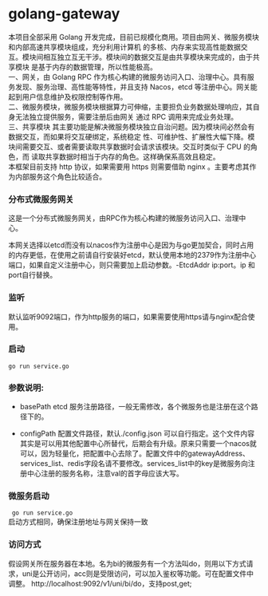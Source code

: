 # golang-gateway

本项目全部采用 Golang 开发完成，目前已规模化商用。项目由网关、微服务模块和内部高速共享模块组成，充分利用计算机 的多核、内存来实现高性能数据交互。模块间相互独立互无干涉。模块间的数据交互是由共享模块来完成的，由于共享模块 是基于内存的数据管理，所以性能极高。  
一、网关，由 Golang RPC 作为核心构建的微服务访问入口、治理中心。具有服务发现、服务治理、高性能等特性，并且支持 Nacos，etcd 等注册中心。网关能起到用户信息维护及权限控制等作用。   
二、微服务模块，微服务模块根据算力可伸缩，主要担负业务数据处理响应，其自身无法独立提供服务，需要注册后由网关 通过 RPC 调用来完成业务处理。  
三、共享模块 其主要功能是解决微服务模块独立自治问题。因为模块间必然会有数据交互，而如果将交互硬绑定，系统稳定 性、可维护性、扩展性大幅下降。模块间需要交互、或者需要读取共享数据时会请求该模块。交互时类似于 CPU 的角色，而 读取共享数据时相当于内存的角色。这样确保系高效且稳定。  
本框架目前支持 http 协议，如果需要用 https 则需要借助 nginx 。主要考虑其作为内部服务这个角色比较适合。

### 分布式微服务网关
这是一个分布式微服务网关，由RPC作为核心构建的微服务访问入口、治理中心。

本网关选择以etcd而没有以nacos作为注册中心是因为与go更加契合，同时占用的内存更低，在使用之前请自行安装好etcd，默认使用本地的2379作为注册中心端口，如果自定义注册中心，则只需要加上启动参数。-EtcdAddr ip:port。ip 和port自行替换。

### 监听  
默认监听9092端口，作为http服务的端口，如果需要使用https请与nginx配合使用。

### 启动  
```go run service.go ```  
### 参数说明:  
- basePath  etcd 服务注册路径，一般无需修改，各个微服务也是注册在这个路径下的。

- configPath  配置文件路径，默认./config.json 可以自行指定。这个文件内容其实是可以用其他配置中心所替代，后期会有升级。原来只需要一个nacos就可以，因为轻量化，把配置中心去除了。配置文件中的gatewayAddress、services_list、redis字段名请不要修改。services_list中的key是微服务向注册中心注册的服务名称，注意val的首字母应该大写。


### 微服务启动  
``` go run service.go```  
启动方式相同，确保注册地址与网关保持一致

### 访问方式  
假设网关所在服务器在本地。名为bi的微服务有一个方法叫do，则用以下方式请求，uni是公开访问，acc则是受限访问，可以加入鉴权等功能。可在配置文件中调整。
http://localhost:9092/v1/uni/bi/do，支持post,get;

